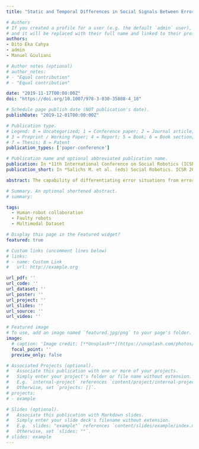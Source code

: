 ```yaml
---
title: "Static and Temporal Differences in Social Signals Between Error-Free and Erroneous Situations in Human-Robot Collaboration"

# Authors
# If you created a profile for a user (e.g. the default `admin` user), write the username (folder name) here 
# and it will be replaced with their full name and linked to their profile.
authors:
- Dito Eka Cahya
- admin
- Manuel Giuliani

# Author notes (optional)
# author_notes:
# - "Equal contribution"
# - "Equal contribution"

date: "2019-11-17T00:00:00Z"
doi: "https://doi.org/10.1007/978-3-030-35888-4_18"

# Schedule page publish date (NOT publication's date).
publishDate: "2019-12-01T00:00:00Z"

# Publication type.
# Legend: 0 = Uncategorized; 1 = Conference paper; 2 = Journal article;
# 3 = Preprint / Working Paper; 4 = Report; 5 = Book; 6 = Book section;
# 7 = Thesis; 8 = Patent
publication_types: ['paper-conference']

# Publication name and optional abbreviated publication name.
publication: In *11th International Conference on Social Robotics (ICSR 2019), Springer International Publishing*
publication_short: In *Salichs M. et al. (eds) Social Robotics. ICSR 2019. Lecture Notes in Computer Science, vol 11876. Springer, Cham*

abstract: The capability of differentiating error situations from error-free situations in human-robot collaboration is a mandatory skill for collaborative robots. One of the variables that robots can analyse to differentiate both situations are the social signals from the human interaction partner. We performed an extensive human-robot collaboration user study involving 50 participants in which the robot purposefully executed erroneous behaviours. We annotated the occurrences and the duration of multimodal social signals from the participants during both error-free situations and error situations using an automatic video annotation method based on OpenFace. An analysis of the annotation shows that the participants express more facial expressions, head gestures, and gaze shifts during erroneous situations than in error-free situations. The duration of the facial expressions and gaze shifts is also longer during error situations. Our results additionally show that people look at the robot and the table with a longer duration and look at the objects with a shorter duration in error situations compared to error-free situations. The results of this research are essential for the development of automatic error recognition and error handling in human-robot collaboration.

# Summary. An optional shortened abstract.
# summary: 

tags: 
  - Human-robot collaboration
  - Faulty robots
  - Multimodal Dataset

# Display this page in the Featured widget?
featured: true

# Custom links (uncomment lines below)
# links:
# - name: Custom Link
#   url: http://example.org

url_pdf: ''
url_code: ''
url_dataset: ''
url_poster: ''
url_project: ''
url_slides: ''
url_source: ''
url_video: ''

# Featured image
# To use, add an image named `featured.jpg/png` to your page's folder. 
image:
  # caption: 'Image credit: [**Unsplash**](https://unsplash.com/photos/pLCdAaMFLTE)'
  focal_point: ''
  preview_only: false

# Associated Projects (optional).
#   Associate this publication with one or more of your projects.
#   Simply enter your project's folder or file name without extension.
#   E.g. `internal-project` references `content/project/internal-project/index.md`.
#   Otherwise, set `projects: []`.
# projects:
# - example

# Slides (optional).
#   Associate this publication with Markdown slides.
#   Simply enter your slide deck's filename without extension.
#   E.g. `slides: "example"` references `content/slides/example/index.md`.
#   Otherwise, set `slides: ""`.
# slides: example
---
```



